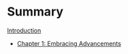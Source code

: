 # Summary

[Introduction](./Introduction.md)

- [Chapter 1: Embracing Advancements](./chapter_1.md)
